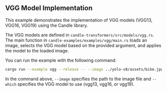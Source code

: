 ## VGG Model Implementation

This example demonstrates the implementation of VGG models (VGG13, VGG16, VGG19) using the Candle library.

The VGG models are defined in `candle-transformers/src/models/vgg.rs`. The main function in `candle-examples/examples/vgg/main.rs` loads an image, selects the VGG model based on the provided argument, and applies the model to the loaded image.

You can run the example with the following command:

```bash
cargo run --example vgg --release -- --image ../yolo-v8/assets/bike.jpg --which vgg13
```

In the command above, `--image` specifies the path to the image file and `--which` specifies the VGG model to use (vgg13, vgg16, or vgg19).
